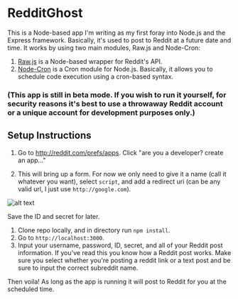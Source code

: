 # RedditGhost

This is a Node-based app I'm writing as my first foray into Node.js and the Express framework. Basically, it's used to post to Reddit at a future date and time. It works by using two main modules, Raw.js and Node-Cron:
1. [Raw.js](https://www.npmjs.com/package/raw.js) is a Node-based wrapper for Reddit's API.
1. [Node-Cron](https://github.com/ncb000gt/node-cron) is a Cron module for Node.js. Basically, it allows you to schedule code execution using a cron-based syntax.

### (This app is still in beta mode. If you wish to run it yourself, for security reasons it's best to use a throwaway Reddit account or a unique account for development purposes only.)

## Setup Instructions

1. Go to <http://reddit.com/prefs/apps>. Click "are you a developer? create an app..."


2. This will bring up a form. For now we only need to give it a name (call it whatever you want), select `script`, and add a redirect uri (can be any valid url, I just use `http://google.com`). 

![alt text](https://github.com/byronsadik/RedditGhost/blob/readme/reddit-client-secret.png "")

Save the ID and secret for later.

1. Clone repo locally, and in directory run `npm install`.
1. Go to `http://localhost:3000`. 
1. Input your username, password, ID, secret, and all of your Reddit post information. If you've read this you know how a Reddit post works. Make sure you select whether you're posting a reddit link or a text post and be sure to input the correct subreddit name.

Then voila! As long as the app is running it will post to Reddit for you at the scheduled time.